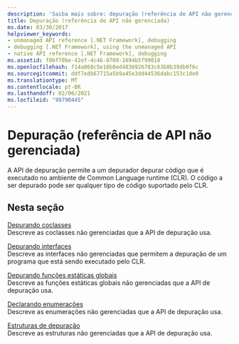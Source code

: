 ```yaml
---
description: 'Saiba mais sobre: depuração (referência de API não gerenciada)'
title: Depuração (referência de API não gerenciada)
ms.date: 03/30/2017
helpviewer_keywords:
- unmanaged API reference [.NET Framework], debugging
- debugging [.NET Framework], using the unmanaged API
- native API reference [.NET Framework], debugging
ms.assetid: f0bf70be-42ef-4c46-8709-1694b5f99018
ms.openlocfilehash: f14a868c5e16b0ed4836926783c63b8b39db0f6c
ms.sourcegitcommit: ddf7edb67715a5b9a45e3dd44536dabc153c1de0
ms.translationtype: MT
ms.contentlocale: pt-BR
ms.lasthandoff: 02/06/2021
ms.locfileid: "99790445"
---
```

# <a name="debugging-unmanaged-api-reference"></a>Depuração (referência de API não gerenciada)

A API de depuração permite a um depurador depurar código que é executado no ambiente de Common Language runtime (CLR). O código a ser depurado pode ser qualquer tipo de código suportado pelo CLR.  
  
## <a name="in-this-section"></a>Nesta seção  

 [Depurando coclasses](debugging-coclasses.md)  
 Descreve as coclasses não gerenciadas que a API de depuração usa.  
  
 [Depurando interfaces](debugging-interfaces.md)  
 Descreve as interfaces não gerenciadas que permitem a depuração de um programa que está sendo executado pelo CLR.  
  
 [Depurando funções estáticas globais](debugging-global-static-functions.md)  
 Descreve as funções estáticas globais não gerenciadas que a API de depuração usa.  
  
 [Declarando enumerações](debugging-enumerations.md)  
 Descreve as enumerações não gerenciadas que a API de depuração usa.  
  
 [Estruturas de depuração](debugging-structures.md)  
 Descreve as estruturas não gerenciadas que a API de depuração usa.
